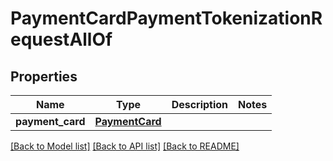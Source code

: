 # PaymentCardPaymentTokenizationRequestAllOf

## Properties
Name | Type | Description | Notes
------------ | ------------- | ------------- | -------------
**payment_card** | [**PaymentCard**](PaymentCard.md) |  | 

[[Back to Model list]](../README.md#documentation-for-models) [[Back to API list]](../README.md#documentation-for-api-endpoints) [[Back to README]](../README.md)


